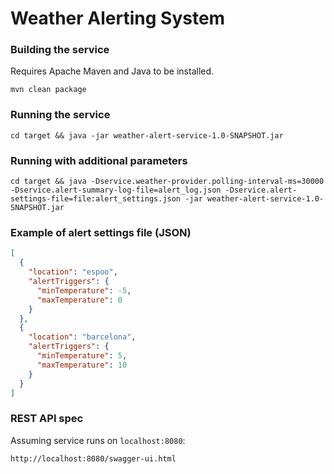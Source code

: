 # Weather Alerting System

### Building the service 
Requires Apache Maven and Java to be installed.
``` 
mvn clean package 
```

### Running the service
``` 
cd target && java -jar weather-alert-service-1.0-SNAPSHOT.jar
```

### Running with additional parameters
```
cd target && java -Dservice.weather-provider.polling-interval-ms=30000 -Dservice.alert-summary-log-file=alert_log.json -Dservice.alert-settings-file=file:alert_settings.json -jar weather-alert-service-1.0-SNAPSHOT.jar
```

### Example of alert settings file (JSON)
```json
[
  {
    "location": "espoo",
    "alertTriggers": {
      "minTemperature": -5,
      "maxTemperature": 0
    }
  },
  {
    "location": "barcelona",
    "alertTriggers": {
      "minTemperature": 5,
      "maxTemperature": 10
    }
  }
]
```

### REST API spec
Assuming service runs on ```localhost:8080```:
```
http://localhost:8080/swagger-ui.html
```
